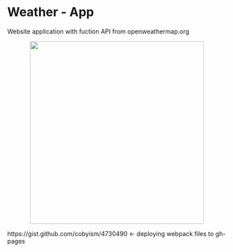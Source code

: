 # Weather - App
Website application with fuction API from openweathermap.org 
<p align = "center">
  <img src ="https://user-images.githubusercontent.com/56548420/109396780-69305400-7933-11eb-8d60-d6f93b20baf8.PNG"
       width="400" height="420">
  </p>
  https://gist.github.com/cobyism/4730490 <- deploying webpack files to gh-pages
